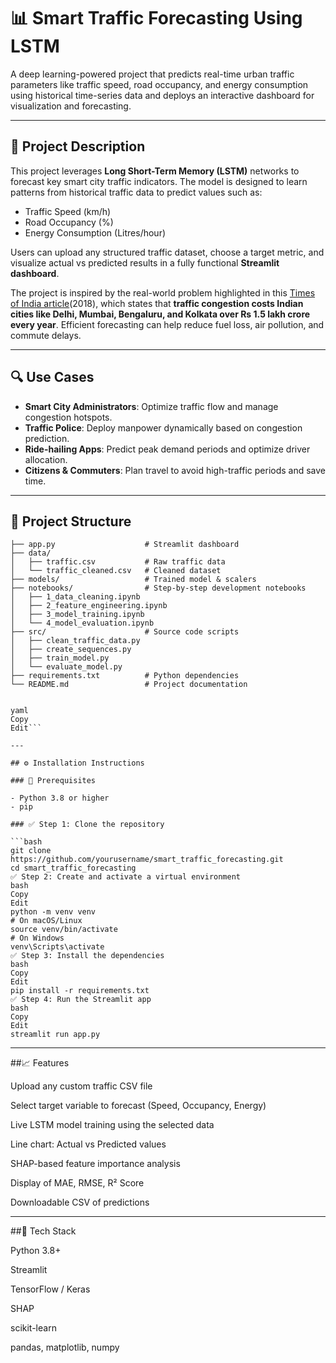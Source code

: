 # 📊 Smart Traffic Forecasting Using LSTM

A deep learning-powered project that predicts real-time urban traffic parameters like traffic speed, road occupancy, and energy consumption using historical time-series data and deploys an interactive dashboard for visualization and forecasting.

---

## 🧠 Project Description

This project leverages **Long Short-Term Memory (LSTM)** networks to forecast key smart city traffic indicators. The model is designed to learn patterns from historical traffic data to predict values such as:

- Traffic Speed (km/h)
- Road Occupancy (%)
- Energy Consumption (Litres/hour)

Users can upload any structured traffic dataset, choose a target metric, and visualize actual vs predicted results in a fully functional **Streamlit dashboard**.

The project is inspired by the real-world problem highlighted in this [Times of India article](https://timesofindia.indiatimes.com/india/traffic-congestion-costs-four-major-indian-cities-rs-1-5-lakh-crore-a-year/articleshow/63918040.cms?utm_source=chatgpt.com)(2018), which states that **traffic congestion costs Indian cities like Delhi, Mumbai, Bengaluru, and Kolkata over Rs 1.5 lakh crore every year**. Efficient forecasting can help reduce fuel loss, air pollution, and commute delays.

---

## 🔍 Use Cases

- **Smart City Administrators**: Optimize traffic flow and manage congestion hotspots.
- **Traffic Police**: Deploy manpower dynamically based on congestion prediction.
- **Ride-hailing Apps**: Predict peak demand periods and optimize driver allocation.
- **Citizens & Commuters**: Plan travel to avoid high-traffic periods and save time.

---

## 📂 Project Structure

```smart_traffic_forecasting/
├── app.py                    # Streamlit dashboard
├── data/
│   ├── traffic.csv           # Raw traffic data
│   └── traffic_cleaned.csv   # Cleaned dataset
├── models/                   # Trained model & scalers
├── notebooks/                # Step-by-step development notebooks
│   ├── 1_data_cleaning.ipynb
│   ├── 2_feature_engineering.ipynb
│   ├── 3_model_training.ipynb
│   └── 4_model_evaluation.ipynb
├── src/                      # Source code scripts
│   ├── clean_traffic_data.py
│   ├── create_sequences.py
│   ├── train_model.py
│   └── evaluate_model.py
├── requirements.txt          # Python dependencies
└── README.md                 # Project documentation


yaml
Copy
Edit```

---

## ⚙️ Installation Instructions

### 🔧 Prerequisites

- Python 3.8 or higher
- pip

### ✅ Step 1: Clone the repository

```bash
git clone https://github.com/yourusername/smart_traffic_forecasting.git
cd smart_traffic_forecasting
✅ Step 2: Create and activate a virtual environment
bash
Copy
Edit
python -m venv venv
# On macOS/Linux
source venv/bin/activate
# On Windows
venv\Scripts\activate
✅ Step 3: Install the dependencies
bash
Copy
Edit
pip install -r requirements.txt
✅ Step 4: Run the Streamlit app
bash
Copy
Edit
streamlit run app.py
```
---

##📈 Features

Upload any custom traffic CSV file

Select target variable to forecast (Speed, Occupancy, Energy)

Live LSTM model training using the selected data

Line chart: Actual vs Predicted values

SHAP-based feature importance analysis

Display of MAE, RMSE, R² Score

Downloadable CSV of predictions

----

##🧪 Tech Stack

Python 3.8+

Streamlit

TensorFlow / Keras

SHAP

scikit-learn

pandas, matplotlib, numpy

